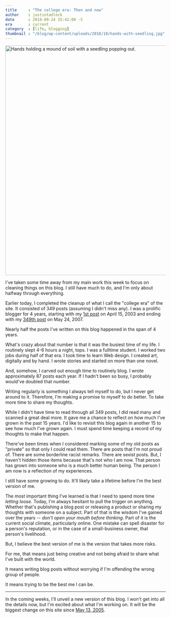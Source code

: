 ```yaml
---
title     : "The college era: Then and now"
author    : justintadlock
date      : 2018-09-24 15:42:00 -5
era       : current
category  : [life, blogging]
thumbnail : "/blog/wp-content/uploads/2018/10/hands-with-seedling.jpg"
---
```


<img src="http://justintadlock.com/blog/wp-content/uploads/2018/10/hands-with-seedling.jpg" alt="Hands holding a mound of soil with a seedling popping out." width="1280" height="720" class="aligncenter size-full wp-image-7431" />

I've taken some time away from my main work this week to focus on cleaning things on this blog.  I still have much to do, and I'm only about halfway through everything.

Earlier today, I completed the cleanup of what I call the "college era" of the site.  It consisted of 349 posts (assuming I didn't miss any).  I was a prolific blogger for 4 years, starting with my [1st post](http://justintadlock.com/archives/2003/04/15/welcome-to-my-site) on April 15, 2003 and ending with my [349th post](http://justintadlock.com/archives/2007/05/24/i-robot) on May 24, 2007.

Nearly half the posts I've written on this blog happened in the span of 4 years.

What's crazy about that number is that it was the busiest time of my life.  I routinely slept 4-6 hours a night, tops.  I was a fulltime student.  I worked two jobs during half of that era.  I took time to learn Web design.  I created art, digitally and by hand.  I wrote stories and started on more than one novel.

And, somehow, I carved out enough time to routinely blog.  I wrote approximately 87 posts each year.  If I hadn't been so busy, I probably would've doubled that number.

Writing regularly is something I always tell myself to do, but I never get around to it.  Therefore, I'm making a promise to myself to do better.  To take more time to share my thoughts.

While I didn't have time to read through all 349 posts, I did read many and scanned a great deal more.  It gave me a chance to reflect on how much I've grown in the past 15 years.  I'd like to revisit this blog again in another 15 to see how much I've grown again.  I must spend time keeping a record of my thoughts to make that happen.

There've been times when I considered marking some of my old posts as "private" so that only I could read them.  There are posts that I'm not proud of.  There are some borderline racist remarks.  There are sexist posts.  But, I haven't hidden those items because that's not who I am now.  That person has grown into someone who is a much better human being.  The person I am now is a reflection of my experiences.

I still have some growing to do.  It'll likely take a lifetime before I'm the best version of me.

The most important thing I've learned is that I need to spend more time _letting loose_.  Today, I'm always hesitant to pull the trigger on anything.  Whether that's publishing a blog post or releasing a product or sharing my thoughts with someone on a subject.  Part of that is the wisdom I've gained over the years -- _don't open your mouth before thinking_.  Part of it is the current social climate, particularly online.  One mistake can spell disaster for a person's reputation, or in the case of a small-business owner, that person's livelihood.

But, I believe the best version of me is the version that takes more risks.

For me, that means just being creative and not being afraid to share what I've built with the world.

It means writing blog posts without worrying if I'm offending the wrong group of people.

It means trying to be the best me I can be.

------

In the coming weeks, I'll unveil a new version of this blog.  I won't get into all the details now, but I'm excited about what I'm working on.  It will be the biggest change on this site since [May 13, 2005](http://justintadlock.com/archives/2005/05/13/still-finding-style).
